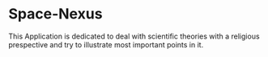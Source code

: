 # Space-Nexus
This Application is dedicated to deal with scientific theories with a religious  prespective and try to illustrate most important points in it.
